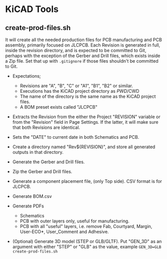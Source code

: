 # KiCAD Tools

## create-prod-files.sh
It will create all the needed production files for PCB manufacturing and PCB assembly, primarily focused on JLCPCB.
Each Revision is generated in full, inside the revision directory, and is expected to be committed to Git, perhaps
with the exception of the Gerber and Drill files, which exists inside a Zip file. Set that up with `.gitignore` if
those files shouldn't be committed to Git.

* Expectations;
  * Revisions are "A", "B", "C" or "A1", "B1", "B2" or similar.
  * Executions has the KiCAD project directory as $PWD/$CWD
  * The name of the directory is the same name as the KiCAD project files.
  * A BOM preset exists called "JLCPCB"
  
* Extracts the Revision from the either the Project "REVISION" variable or from the "Revision" field in Page Settings.
  If the latter, it will make sure that both Revisions are identical. 
    
* Sets the "DATE" to current date in both Schematics and PCB.

* Create a directory named "Rev${REVISION}", and store all generated outputs in that directory.

* Generate the Gerber and Drill files.

* Zip the Gerber and Drill files.

* Generate a component placement file, (only Top side). CSV format is for JLCPCB.

* Generate BOM.csv

* Generate PDFs
  * Schematics
  * PCB with outer layers only, useful for manufacturing.
  * PCB with all "useful" layers, i.e. remove Fab, Courtyard, Margin, User-ECO*, User_Comment and Adhesive.
  
* (Optional) Generate 3D model (STEP or GLB/GLTF). 
  Put "GEN_3D" as an argument with either "STEP" or "GLB" as the value, example `GEN_3D=GLB create-prod-files.sh`



  

